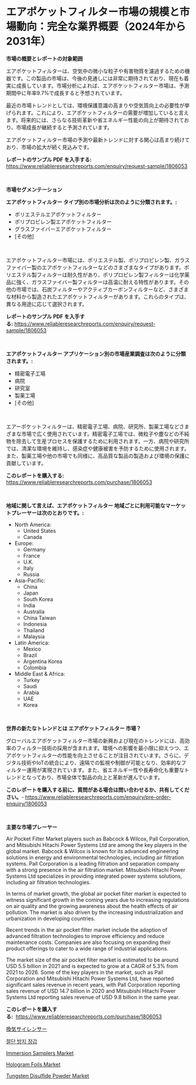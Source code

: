 <p><h1>エアポケットフィルター市場の規模と市場動向：完全な業界概要（2024年から2031年）</h1></p><p><strong>市場の概要とレポートの対象範囲</strong></p>
<p><p>エアポケットフィルターは、空気中の微小な粒子や有害物質を濾過するための機器です。この製品の市場は、今後の見通しには非常に期待されており、現在も着実に成長しています。市場分析によれば、エアポケットフィルター市場は、予測期間中に年率9.7%で成長すると予想されています。</p><p>最近の市場トレンドとしては、環境保護意識の高まりや空気質向上の必要性が挙げられます。これにより、エアポケットフィルターの需要が増加していると言えます。将来的には、さらなる技術革新や省エネルギー性能の向上が期待されており、市場成長が継続すると予測されています。</p><p>エアポケットフィルター市場の予測や最新トレンドに対する関心は高まり続けており、市場の拡大が続く見込みです。</p></p>
<p><strong>レポートのサンプル PDF を入手する:</strong> <a href="https://www.reliableresearchreports.com/enquiry/request-sample/1806053">https://www.reliableresearchreports.com/enquiry/request-sample/1806053</a></p>
<p>&nbsp;</p>
<p><strong>市場セグメンテーション</strong></p>
<p><strong>エアポケットフィルター タイプ別の市場分析は次のように分類されます。:</strong></p>
<p><ul><li>ポリエステルエアポケットフィルター</li><li>ポリプロピレン製エアポケットフィルター</li><li>グラスファイバーエアポケットフィルター</li><li>[その他]</li></ul></p>
<p>&nbsp;</p>
<p><p>エアポケットフィルター市場には、ポリエステル製、ポリプロピレン製、ガラスファイバー製のエアポケットフィルターなどのさまざまなタイプがあります。ポリエステル製フィルターは耐久性があり、ポリプロピレン製フィルターは化学薬品に強く、ガラスファイバー製フィルターは高温に耐える特性があります。その他の市場では、石炭フィルターやアクティブカーボンフィルターなど、さまざまな材料から製造されたエアポケットフィルターがあります。これらのタイプは、異なる用途に応じて選択されます。</p></p>
<p><strong>レポートのサンプル PDF を入手する:</strong>&nbsp;<a href="https://www.reliableresearchreports.com/enquiry/request-sample/1806053">https://www.reliableresearchreports.com/enquiry/request-sample/1806053</a></p>
<p>&nbsp;</p>
<p><strong> エアポケットフィルター アプリケーション別の市場産業調査は次のように分類されます。:</strong></p>
<p><ul><li>精密電子工場</li><li>病院</li><li>研究室</li><li>製薬工場</li><li>[その他]</li></ul></p>
<p>&nbsp;</p>
<p><p>エアーポケットフィルターは、精密電子工場、病院、研究所、製薬工場などさまざまな市場で広く使用されています。精密電子工場では、微粒子や塵などの不純物を除去して生産プロセスを保護するために利用されます。一方、病院や研究所では、清潔な環境を維持し、感染症や健康被害を予防するために使用されます。また、製薬工場や他の市場でも同様に、高品質な製品の製造および環境の保護に貢献しています。</p></p>
<p><strong>このレポートを購入する:</strong>&nbsp; <a href="https://www.reliableresearchreports.com/purchase/1806053">https://www.reliableresearchreports.com/purchase/1806053</a></p>
<p>&nbsp;</p>
<p><strong>地域に関して言えば、エアポケットフィルター 地域ごとに利用可能なマーケットプレーヤーは次のとおりです。:</strong></p>
<p><ul>
    <li>
        North America:
        <ul>
            <li>United States</li>
            <li>Canada</li>
        </ul>
    </li>
    <li>
        Europe:
        <ul>
            <li>Germany</li>
            <li>France</li>
            <li>U.K.</li>
            <li>Italy</li>
            <li>Russia</li>
        </ul>
    </li>
    <li>
        Asia-Pacific:
        <ul>
            <li>China</li>
            <li>Japan</li>
            <li>South Korea</li>
            <li>India</li>
            <li>Australia</li>
            <li>China Taiwan</li>
            <li>Indonesia</li>
            <li>Thailand</li>
            <li>Malaysia</li>
        </ul>
    </li>
    <li>
        Latin America:
        <ul>
            <li>Mexico</li>
            <li>Brazil</li>
            <li>Argentina Korea</li>
            <li>Colombia</li>
        </ul>
    </li>
    <li>
        Middle East & Africa:
        <ul>
            <li>Turkey</li>
            <li>Saudi</li>
            <li>Arabia</li>
            <li>UAE</li>
            <li>Korea</li>
        </ul>
    </li>
    </ul></p>
<p>&nbsp;</p>
<p><strong>世界の新たなトレンドとは エアポケットフィルター 市場？</strong></p>
<p><p>グローバルエアポケットフィルター市場の新興および現在のトレンドには、高効率のフィルター技術の採用が含まれます。環境への影響を最小限に抑えつつ、エアポケットフィルターの性能を向上させることが注目されています。さらに、デジタル技術やIoTの統合により、遠隔での監視や制御が可能となり、効率的なフィルター運用が実現されています。また、省エネルギー性や長寿命化も重要なトレンドとなっており、市場全体で製品の向上と革新が進んでいます。</p></p>
<p><strong>このレポートを購入する前に、質問がある場合は問い合わせるか、共有してください。</strong>- <a href="https://www.reliableresearchreports.com/enquiry/pre-order-enquiry/1806053">https://www.reliableresearchreports.com/enquiry/pre-order-enquiry/1806053</a></p>
<p>&nbsp;</p>
<p><strong>主要な市場プレーヤー</strong></p>
<p><p>Air Pocket Filter Market players such as Babcock & Wilcox, Pall Corporation, and Mitsubishi Hitachi Power Systems Ltd are among the key players in the global market. Babcock & Wilcox is known for its advanced engineering solutions in energy and environmental technologies, including air filtration systems. Pall Corporation is a leading filtration and separation company with a strong presence in the air filtration market. Mitsubishi Hitachi Power Systems Ltd specializes in providing integrated power systems solutions, including air filtration technologies.</p><p>In terms of market growth, the global air pocket filter market is expected to witness significant growth in the coming years due to increasing regulations on air quality and the growing awareness about the health effects of air pollution. The market is also driven by the increasing industrialization and urbanization in developing countries.</p><p>Recent trends in the air pocket filter market include the adoption of advanced filtration technologies to improve efficiency and reduce maintenance costs. Companies are also focusing on expanding their product offerings to cater to a wide range of industrial applications.</p><p>The market size of the air pocket filter market is estimated to be around USD 5.5 billion in 2021 and is expected to grow at a CAGR of 5.3% from 2021 to 2026. Some of the key players in the market, such as Pall Corporation and Mitsubishi Hitachi Power Systems Ltd, have reported significant sales revenue in recent years, with Pall Corporation reporting sales revenue of USD 14.7 billion in 2020 and Mitsubishi Hitachi Power Systems Ltd reporting sales revenue of USD 9.8 billion in the same year.</p></p>
<p><strong>このレポートを購入する:</strong>&nbsp;&nbsp;<a href="https://www.reliableresearchreports.com/purchase/1806053">https://www.reliableresearchreports.com/purchase/1806053</a></p>
<p><p><a href="https://github.com/zjkmgcs938405/Market-Research-Report-List-1/blob/main/7674926191884.md">換気サイレンサー</a></p><p><a href="https://github.com/laholand/Market-Research-Report-List-2/blob/main/4464235191638.md">절단 방지 장갑</a></p><p><a href="https://view.publitas.com/reportprime-1/insights-into-immersion-samplers-market-size-analysing-market-share-trends-and-growth-from-2023-to-2030/">Immersion Samplers Market</a></p><p><a href="https://github.com/luckyshygirl/Market-Research-Report-List-3/blob/main/hologram-foils-market.md">Hologram Foils Market</a></p><p><a href="https://github.com/vimar16th/Market-Research-Report-List-3/blob/main/tungsten-disulfide-powder-market.md">Tungsten Disulfide Powder Market</a></p></p>